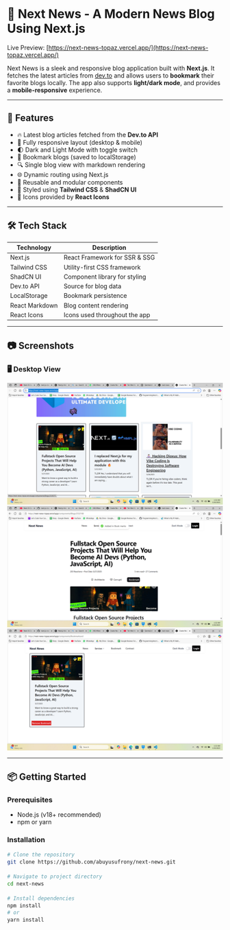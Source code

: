 # 📰 Next News - A Modern News Blog Using Next.js

Live Preview: [https://next-news-topaz.vercel.app/](https://next-news-topaz.vercel.app/)

Next News is a sleek and responsive blog application built with **Next.js**. It fetches the latest articles from [dev.to](https://dev.to) and allows users to **bookmark** their favorite blogs locally. The app also supports **light/dark mode**, and provides a **mobile-responsive** experience.

---

## 🚀 Features

- 🔥 Latest blog articles fetched from the **Dev.to API**
- 📱 Fully responsive layout (desktop & mobile)
- 🌓 Dark and Light Mode with toggle switch
- 🧠 Bookmark blogs (saved to localStorage)
- 🔍 Single blog view with markdown rendering
- 🌐 Dynamic routing using Next.js
- 🔄 Reusable and modular components
- 🎨 Styled using **Tailwind CSS** & **ShadCN UI**
- 🧩 Icons provided by **React Icons**

---

## 🛠 Tech Stack

| Technology     | Description                     |
|----------------|---------------------------------|
| Next.js        | React Framework for SSR & SSG   |
| Tailwind CSS   | Utility-first CSS framework     |
| ShadCN UI      | Component library for styling   |
| Dev.to API     | Source for blog data            |
| LocalStorage   | Bookmark persistence            |
| React Markdown | Blog content rendering          |
| React Icons    | Icons used throughout the app   |

---

## 📷 Screenshots

### 🖥️ Desktop View

![Desktop Homepage](./public/Screenshot%20(57).png)
![Desktop Blog View](./public/Screenshot%20(58).png)
![Desktop Bookmark View](./public/Screenshot%20(59).png)



---

## 📦 Getting Started

### Prerequisites

- Node.js (v18+ recommended)
- npm or yarn

### Installation

```bash
# Clone the repository
git clone https://github.com/abuyusufrony/next-news.git

# Navigate to project directory
cd next-news

# Install dependencies
npm install
# or
yarn install
